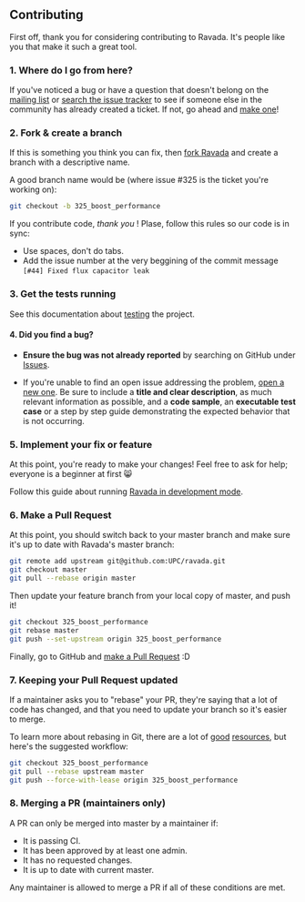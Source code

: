 ## Contributing

First off, thank you for considering contributing to Ravada. It's people
like you that make it such a great tool.

### 1. Where do I go from here?

If you've noticed a bug or have a question that doesn't belong on the
[mailing list](http://groups.google.com/group/ravada)
or
[search the issue tracker](https://github.com/UPC/ravada/issues?q=something)
to see if someone else in the community has already created a ticket.
If not, go ahead and [make one](https://github.com/UPC/ravada/issues/new)!

### 2. Fork & create a branch

If this is something you think you can fix, then
[fork Ravada](https://help.github.com/articles/fork-a-repo)
and create a branch with a descriptive name.

A good branch name would be (where issue #325 is the ticket you're working on):

```sh
git checkout -b 325_boost_performance
```

If you contribute code, *thank you* ! Plase, follow this rules so our
code is in sync:

- Use spaces, don't do tabs.
- Add the issue number at the very beggining of the commit message
``[#44] Fixed flux capacitor leak``

### 3. Get the tests running

See this documentation about [testing](http://ravada.readthedocs.io/en/latest/devel-docs/commit-rules.html#testing) the project.

#### 4. Did you find a bug?

* **Ensure the bug was not already reported** by searching on GitHub under [Issues](https://github.com/UPC/ravada/issues).

* If you're unable to find an open issue addressing the problem, [open a new one](https://github.com/UPC/ravada/issues/new).
Be sure to include a **title and clear description**, as much relevant information as possible,
and a **code sample**, an **executable test case** or a step by step guide demonstrating the expected behavior that is not occurring.

### 5. Implement your fix or feature

At this point, you're ready to make your changes! Feel free to ask for help;
everyone is a beginner at first :smile_cat:

Follow this guide about running [Ravada in development mode](http://ravada.readthedocs.io/en/latest/devel-docs/run.html).

### 6. Make a Pull Request

At this point, you should switch back to your master branch and make sure it's
up to date with Ravada's master branch:

```sh
git remote add upstream git@github.com:UPC/ravada.git
git checkout master
git pull --rebase origin master
```

Then update your feature branch from your local copy of master, and push it!

```sh
git checkout 325_boost_performance
git rebase master
git push --set-upstream origin 325_boost_performance
```

Finally, go to GitHub and
[make a Pull Request](https://help.github.com/articles/creating-a-pull-request)
:D

### 7. Keeping your Pull Request updated

If a maintainer asks you to "rebase" your PR, they're saying that a lot of code
has changed, and that you need to update your branch so it's easier to merge.

To learn more about rebasing in Git, there are a lot of
[good](http://git-scm.com/book/en/Git-Branching-Rebasing)
[resources](https://help.github.com/articles/interactive-rebase),
but here's the suggested workflow:

```sh
git checkout 325_boost_performance
git pull --rebase upstream master
git push --force-with-lease origin 325_boost_performance
```

### 8. Merging a PR (maintainers only)

A PR can only be merged into master by a maintainer if:

* It is passing CI.
* It has been approved by at least one admin.
* It has no requested changes.
* It is up to date with current master.

Any maintainer is allowed to merge a PR if all of these conditions are
met.

